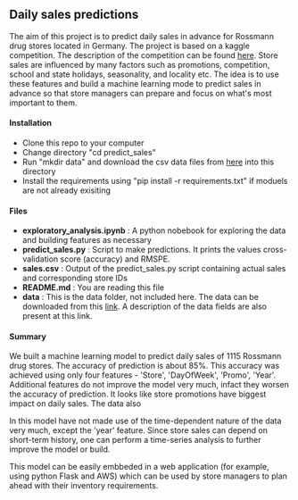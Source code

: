 ## Daily sales predictions

The aim of this project is to predict daily sales in advance for Rossmann drug stores located in Germany. The project is based on a kaggle competition. The description of the competition can be found [here](https://www.kaggle.com/c/rossmann-store-sales). Store sales are influenced by many factors such as promotions, competition, school and state holidays, seasonality, and locality etc. The idea is to use these features and build a machine learning mode to predict sales in advance so that store managers can prepare and focus on what's most important to them.

#### Installation
- Clone this repo to your computer
- Change directory "cd predict_sales"
- Run "mkdir data" and download the csv data files from [here](https://www.kaggle.com/c/rossmann-store-sales/data) into this directory
- Install the requirements using "pip install -r requirements.txt" if moduels are not already exisiting 

#### Files
- **exploratory_analysis.ipynb** : A python nobebook for exploring the data and building features as necessary
- **predict_sales.py** : Script to make predictions. It prints the values cross-validation score (accuracy) and RMSPE. 
- **sales.csv** : Output of the predict_sales.py script containing actual sales and corresponding store IDs
- **README.md** : You are reading this file
- **data** : This is the data folder, not included here. The data can be downloaded from this [link](https://www.kaggle.com/c/rossmann-store-sales/data). A description of the data fields are also present at this link.

#### Summary
We built a machine learning model to predict daily sales of 1115 Rossmann drug stores. The accuracy of prediction is about 85%. This accuracy was achieved using only four features - 'Store', 'DayOfWeek', 'Promo', 'Year'. Additional features do not improve the model very much, infact they worsen the accuracy of prediction. It looks like store promotions have biggest impact on daily sales. The data also  

In this model have not made use of the time-dependent nature of the data very much, except the 'year' feature. Since store sales can depend on short-term history, one can perform a time-series analysis to further improve the model or build. 

This model can be easily embbeded in a web application (for example, using python Flask and AWS) which can be used by store managers to plan ahead with their inventory requirements.   
 

